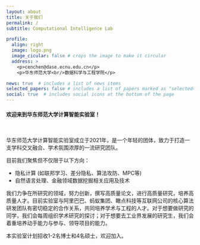 ```yaml
---
layout: about
title: 关于我们
permalink: /
subtitle: Computational Intelligence Lab

profile:
  align: right
  image: logo.png
  image_cicular: false # crops the image to make it circular
  address: >
    <p>cenchen@dase.ecnu.edu.cn</p>
    <p>华东师范大学<br/>数据科学与工程学院</p>

news: true  # includes a list of news items
selected_papers: false # includes a list of papers marked as "selected={true}" (2024/10/15 marked as false)
social: true  # includes social icons at the bottom of the page
---
```

#### 欢迎来到华东师范大学计算智能实验室！
<br/>

华东师范大学计算智能实验室成立于2021年，是一个年轻的团体，致力于打造一支学科交叉融合、学术氛围浓厚的一流研究团队。

目前我们聚焦但不仅限于以下方向：

- 隐私计算 (如联邦学习、差分隐私、算法攻防、MPC等)
- 自然语言处理、金融领域数据挖掘相关应用及技术

我们力争在所研究的领域，努力创新，撰写高质量论文，进行高质量研究，培养高质量人才。目前实验室与阿里巴巴、蚂蚁集团、瞰点科技等互联网公司的核心算法研发团队有密切稳定的合作关系，共同培养学术与工程的人才。对于想要做研究的同学，我们会每周组织学术研究的探讨；对于想要去工业界发展的研究生，我们会着重培养动手能力与参与、领导项目的能力。

本实验室计划招收1-2名博士和4名硕士，欢迎加入。


<!-- "The proper function of man is to live, not to exist.<br/>I shall not waste my days in trying to prolong them. I shall use my time." -->
